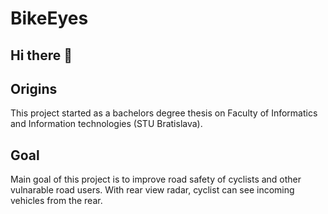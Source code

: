 # BikeEyes

## Hi there 👋

## Origins
This project started as a bachelors degree thesis on Faculty of Informatics and Information technologies (STU Bratislava).

## Goal

Main goal of this project is to improve road safety of cyclists and other vulnarable road users. With rear view radar, cyclist can see incoming vehicles from the rear.
